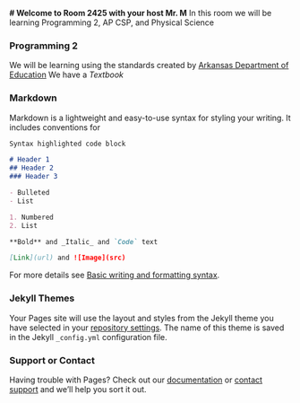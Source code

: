 **# Welcome to Room 2425 with your host Mr. M**
In this room we will be learning Programming 2, AP CSP, and Physical Science

### Programming 2 
We will be learning using the standards created by [Arkansas Department of Education](https://docs.google.com/document/d/1_kqCvBGFxfmCbw5t2U7WLIzFAfhYt7-f3H3DFKTewQQ/edit?usp=sharing) 
We have a *_Textbook_*

### Markdown

Markdown is a lightweight and easy-to-use syntax for styling your writing. It includes conventions for

```markdown
Syntax highlighted code block

# Header 1
## Header 2
### Header 3

- Bulleted
- List

1. Numbered
2. List

**Bold** and _Italic_ and `Code` text

[Link](url) and ![Image](src)
```

For more details see [Basic writing and formatting syntax](https://docs.github.com/en/github/writing-on-github/getting-started-with-writing-and-formatting-on-github/basic-writing-and-formatting-syntax).

### Jekyll Themes

Your Pages site will use the layout and styles from the Jekyll theme you have selected in your [repository settings](https://github.com/Mr-M-Makes/Mr-M-Makes.github.io/settings/pages). The name of this theme is saved in the Jekyll `_config.yml` configuration file.

### Support or Contact

Having trouble with Pages? Check out our [documentation](https://docs.github.com/categories/github-pages-basics/) or [contact support](https://support.github.com/contact) and we’ll help you sort it out.
